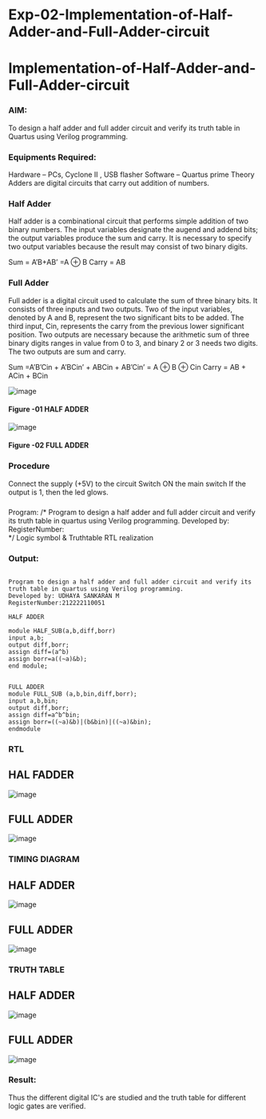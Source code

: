 # Exp-02-Implementation-of-Half-Adder-and-Full-Adder-circuit

# Implementation-of-Half-Adder-and-Full-Adder-circuit
### AIM:
To design a half adder and full adder circuit and verify its truth table in Quartus using Verilog programming.

### Equipments Required:
Hardware – PCs, Cyclone II , USB flasher
Software – Quartus prime
Theory
Adders are digital circuits that carry out addition of numbers.

### Half Adder
Half adder is a combinational circuit that performs simple addition of two binary numbers. The input variables designate the augend and addend bits; the output variables produce the sum and carry. It is necessary to specify two output variables because the result may consist of two binary digits.

Sum = A’B+AB’ =A ⊕ B Carry = AB

### Full Adder
Full adder is a digital circuit used to calculate the sum of three binary bits. It consists of three inputs and two outputs. Two of the input variables, denoted by A and B, represent the two significant bits to be added. The third input, Cin, represents the carry from the previous lower significant position. Two outputs are necessary because the arithmetic sum of three binary digits ranges in value from 0 to 3, and binary 2 or 3 needs two digits. The two outputs are sum and carry.

Sum =A’B’Cin + A’BCin’ + ABCin + AB’Cin’ = A ⊕ B ⊕ Cin Carry = AB + ACin + BCin

 ![image](https://user-images.githubusercontent.com/36288975/163552156-a13e5a56-c638-4110-97d9-8896907c8d25.png)

#### Figure -01 HALF ADDER 


![image](https://user-images.githubusercontent.com/36288975/163552057-b3547877-6d07-45b4-b7e0-bcfebfad9e1d.png)

#### Figure -02 FULL ADDER 

### Procedure

Connect the supply (+5V) to the circuit
Switch ON the main switch
If the output is 1, then the led glows.
### 
Program:
/*
Program to design a half adder and full adder circuit and verify its truth table in quartus using Verilog programming.
Developed by: 
RegisterNumber:  
*/
Logic symbol & Truthtable
RTL realization

### Output:
```

Program to design a half adder and full adder circuit and verify its truth table in quartus using Verilog programming.
Developed by: UDHAYA SANKARAN M
RegisterNumber:212222110051 

HALF ADDER

module HALF_SUB(a,b,diff,borr)
input a,b;
output diff,borr;
assign diff=(a^b)
assign borr=a((~a)&b);
end module;


FULL ADDER
module FULL_SUB (a,b,bin,diff,borr);
input a,b,bin;
output diff,borr;
assign diff=a^b^bin;
assign borr=((~a)&b)|(b&bin)|((~a)&bin);
endmodule
```
### RTL
## HAL FADDER
![image](https://github.com/Udhayasankaran04/Exp-02-Implementation-of-Half-Adder-and-Full-Adder-circuit/assets/119393933/a8768892-3ccf-4e3b-b790-a978bbd832cd)
## FULL ADDER
![image](https://github.com/Udhayasankaran04/Exp-02-Implementation-of-Half-Adder-and-Full-Adder-circuit/assets/119393933/fc8d841d-9194-4bb8-9b96-cb08bcb0e620)
### TIMING DIAGRAM
## HALF ADDER
![image](https://github.com/Udhayasankaran04/Exp-02-Implementation-of-Half-Adder-and-Full-Adder-circuit/assets/119393933/99ebee49-3b94-4bb0-8f33-c301305e67d7)
## FULL ADDER
![image](https://github.com/Udhayasankaran04/Exp-02-Implementation-of-Half-Adder-and-Full-Adder-circuit/assets/119393933/fa298eab-f76e-4f19-a521-241c16ec0c5f)
### TRUTH TABLE 
## HALF ADDER
![image](https://github.com/Udhayasankaran04/Exp-02-Implementation-of-Half-Adder-and-Full-Adder-circuit/assets/119393933/722abb14-b900-47dc-9913-363e96c06e48)
## FULL ADDER
![image](https://github.com/Udhayasankaran04/Exp-02-Implementation-of-Half-Adder-and-Full-Adder-circuit/assets/119393933/eb0d17b3-e1ee-4dfc-b508-47bf02f876a7)
### Result:
Thus the different digital IC's are studied and the truth table for different logic gates are verified.

